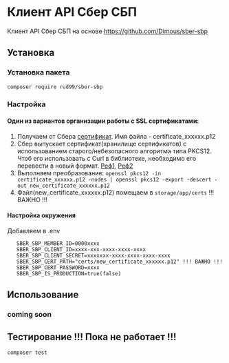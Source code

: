 # Клиент API Сбер СБП

Клиент API Сбер СБП на основе https://github.com/Dimous/sber-sbp

## Установка

### Установка пакета

```bash
composer require rud99/sber-sbp
```

### Настройка

#### Один из вариантов организации работы с SSL сертификатами:

1. Получаем от Сбера [сертификат](https://api.developer.sber.ru/how-to-use/create_certificate). Имя файла -
   certificate_xxxxxx.p12
2. Сбер выпускает сертификат(хранилище сертификатов) с использованием старого/небезопасного алгоритма типа PKCS12. Чтоб
   его использовать с Curl в библиотеке, необходимо его перевести в новый
   формат. [Реф1](https://forum.clarionlife.net/viewtopic.php?t=4893&start=45), [Реф2](https://stackoverflow.com/questions/72598983/curl-openssl-error-error0308010cdigital-envelope-routinesunsupported)
3. Выполняем преобразование:
   ```openssl pkcs12 -in certificate_xxxxxx.p12 -nodes | openssl pkcs12 -export -descert -out new_certificate_xxxxxx.p12```
4. Файл(new_certificate_xxxxxx.p12) помещаем в ````storage/app/certs```` !!! ВАЖНО !!!

#### Настройка окружения 
Добавляем в .env
````SBER_SBP_TERMINAL_ID=33188266
   SBER_SBP_MEMBER_ID=0000xxxx
   SBER_SBP_CLIENT_ID=xxxx-xxx-xxxx-xxxx-xxxx
   SBER_SBP_CLIENT_SECRET=xxxxxxx-xxxx-xxxx-xxxx-xxxx
   SBER_SBP_CERT_PATH="certs/new_certificate_xxxxxx.p12" !!! ВАЖНО !!!
   SBER_SBP_CERT_PASSWORD=xxxx
   SBER_SBP_IS_PRODUCTION=true(false) 
   ````

## Использование

### coming soon

## Тестирование !!! Пока не работает !!!

```bash
composer test
```
